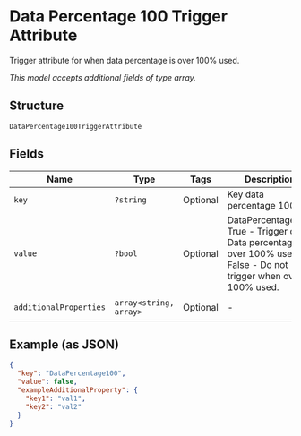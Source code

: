 
# Data Percentage 100 Trigger Attribute

Trigger attribute for when data percentage is over 100% used.

*This model accepts additional fields of type array.*

## Structure

`DataPercentage100TriggerAttribute`

## Fields

| Name | Type | Tags | Description | Getter | Setter |
|  --- | --- | --- | --- | --- | --- |
| `key` | `?string` | Optional | Key data percentage 100. | getKey(): ?string | setKey(?string key): void |
| `value` | `?bool` | Optional | DataPercentage100<br />True - Trigger on Data percentage is over 100% used<br />False - Do not trigger when over 100% used. | getValue(): ?bool | setValue(?bool value): void |
| `additionalProperties` | `array<string, array>` | Optional | - | findAdditionalProperty(string key): array | additionalProperty(string key, array value): void |

## Example (as JSON)

```json
{
  "key": "DataPercentage100",
  "value": false,
  "exampleAdditionalProperty": {
    "key1": "val1",
    "key2": "val2"
  }
}
```

